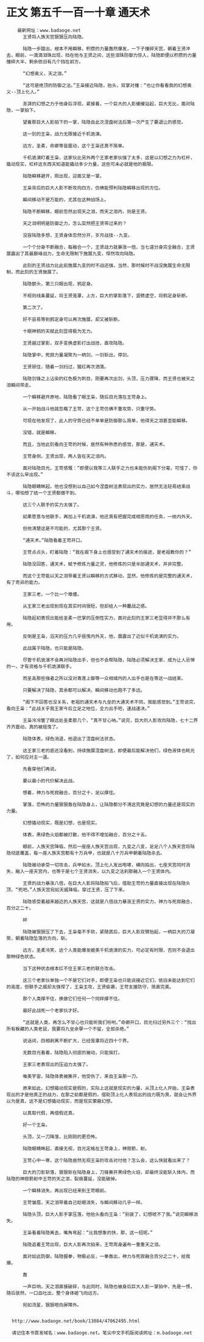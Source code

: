 # 正文 第五千一百一十章 通天术
        最新网址：www.badaoge.net
          王贤将人族天宫狠狠压向陆隐。
      
          陆隐一步踏出，根本不用瞬移，积攒的力量轰然爆发，一下子撞碎天宫，朝着王贤冲去，眼前，一滴滴泪珠出现，挡在他与王贤之间，这些泪珠防御力惊人，陆隐即便以积攒的力量撞碎大半，剩余依旧有几个挡在前方。
      
          “幻想奥义，天之泪。”
      
          “这可是绝顶的防御之法。”王枭接近陆隐，抬头，双掌对撞：“也让你看看我的幻想奥义--顶上化人。”
      
          澎湃的幻想之力于他身后浮现，紧接着，一个巨大的人影缓缓站起，巨大无比，面对陆隐，一掌拍下。
      
          望着那巨大人影拍下的一掌，陆隐自此次涅盘树法后第一次产生了要退让的感觉。
      
          这一刻的王枭，战力无限接近千机诡演。
      
          远方，圣柔，命卿等皆震动，这个王枭还真不简单。
      
          千机诡演盯着王枭，这家伙比另外两个王家老家伙强了太多，这是以幻想之力为杠杆，撬动现实，杠杆这东西天知道能撬动多少力量，这些可未必就是他的极限。
      
          陆隐瞬移避开，刚出现，迎面又是一掌。
      
          王枭背后的巨大人影不断攻向四方，仿佛能预判陆隐瞬移出现的方位。
      
          瞬间移动不是万能的，尤其在这种战场上。
      
          陆隐不断瞬移，眼前忽然出现天之泪，而天之泪内，则是王贤。
      
          天之泪明明是防御之力，怎么突然把王贤带过来的？
      
          没容陆隐多想，王贤身体忽然分开，岁月战技--九变。
      
          一个个分身不断融合，每融合一个，王贤战力就暴涨一倍，当七道分身完全融合，王贤展露出了其最巅峰战力，生命无限制下施展九变，悍然攻向陆隐。
      
          此刻的王贤战力比此前施展九变的时不战还强，当然，那时候时不战没施展生命无限制，而此刻的王贤施展了。
      
          陆隐额头，第三只眼出现，鸦定身。
      
          不规则线条蔓延，将王贤笼罩，上方，巨大的掌影落下，竖劈虚空，将鸦定身斩断。
      
          第二次了。
      
          好不容易等到鸦定身可以再次施展，却又被斩断。
      
          十眼神鸦的天赋此刻显得极为无力。
      
          王贤越过掌影，双手变换虚影打出战技，直攻陆隐。
      
          陆隐掌中，死寂力量凝聚为一柄剑，一剑斩出，停剑。
      
          王贤顿住，随着一剑扫过，猩红再次洒落。
      
          陆隐剑锋之上沾染的红色极为刺目，刚要再次出剑，头顶，压力骤降，而王贤也被天之泪瞬间带走。
      
          一个瞬移避开原地，陆隐看了眼王枭，随后目光落在王苛身上。
      
          从一开始战斗他就忽略了王苛，这个王苛仿佛不重攻势，只重守势。
      
          可现在他发现了，此人的守势已经不单单是防御那么简单，他得天之泪甚至能瞬移。
      
          没错，就是瞬移。
      
          而且，当他此刻看向王苛的时候，居然有种熟悉的感觉，那是，通天术。
      
          王苛身侧，王贤出现，两人皆在天之泪内。
      
          面对陆隐目光，王苛感慨：“即便以我等三人联手之力也未能伤到阁下分毫，可惜了，你不该这么早出现。”
      
          陆隐眼睛眯起，他也没想到以自己如今涅盘树法表现出的实力，居然无法轻易结束战斗，哪怕想了结一个王贤都做不到。
      
          这三个人联手的实力太强了。
      
          如果愿意与他联手，再加上千机诡演，他还真有把握完成相思雨的任务，一统内外天。
      
          但他清楚这是不可能的，尤其那个王贤。
      
          “通天术。”陆隐看着王苛开口。
      
          王苛点点头，盯着陆隐：“我在阁下身上也感受到了通天术的痕迹，是老祖教你的？”
      
          陆隐没回答，通天术，赋予修炼力量之灵，他修炼的只是半部通天术，并非完整。
      
          而这个王苛能以天之泪带着王贤以瞬移的方式移动，显然，他修炼的是完整的通天术，有了奇异的能力。
      
          王家三老，一个比一个难缠。
      
          从王家三老出现到现在其实时间很短，但却给人一种鏖战之感。
      
          陆隐起初表现出能给圣柔一巴掌的压倒性实力，面对此刻的王家三老显得并不那么有用。
      
          反倒是王枭，滔天的压力几乎摇曳内外天，他，展露出了近似千机诡演的实力。
      
          此战属于陆隐，也只能是陆隐。
      
          尽管千机诡演不会再对陆隐出手，但也不会帮陆隐，陆隐必须解决王家，成为让人忌惮的一，才有资格与千机诡演联手。
      
          而圣高那些强者之所以没对青莲上御等一众相城内的人出手也是在等这一战结束。
      
          只要解决了陆隐，其余都可以解决，瞬间移动也跑不了多远。
      
          “阁下不回答也没关系，老祖的通天术与九垒的大通天术不同，我能感觉到。”王苛说完，看向王枭：“此战关乎我王家今后立足之地位，全力出手吧，速战速决。”
      
          王枭冷冷瞥了眼远处圣柔那几个，“真不甘心呐。”说完，巨大的人影攻向陆隐，七十二界齐齐震动，真的被摇曳了。
      
          陆隐体表，绿色消退，他退出了涅盘树法状态。
      
          这王家三老的底还没看到，持续施展涅盘树法，即便最后能解决他们，绿色液体也耗光了，如何应对主一道。
      
          先看穿他们再说。
      
          要以最小的代价解决此战。
      
          想着，神力与死寂融合，百分之十，足以撑住。
      
          掌落，恐怖的力量狠狠轰在陆隐身上，让陆隐都分不清这究竟是幻想的力量还是现实的力量。
      
          幻想撬动现实，既是幻想，也是现实。
      
          体表，黑绿色火焰都被打散，他不得不增加融合，百分之十五。
      
          眼前，人族天宫降临，然后一座座人族天宫出现，九变之八变，足足八个人族天宫将陆隐彻底覆盖，每一座人族天宫都有十万兵甲，也就是八十万兵甲朝着陆隐杀去。
      
          陆隐被动承受一切攻击，兵甲如水，顶上化人发出咆哮，横向拍出，七座天宫同时消失，融入一座天宫内，也等于是七个王贤消失，以九变之法刹那融入一个王贤体内。
      
          王贤的战力暴涨八倍，在巨大人影将陆隐拍飞后，借助王苛的力量直接出现在陆隐头顶，“死吧。”人族天宫宛如天威降临，穿过王贤，压了下来。
      
          陆隐感受着越来越近的人族天宫，这就是八倍战力暴涨王贤的实力，神力与死寂融合，百分之二十。
      
          砰
      
          陆隐被狠狠压了下去，王枭毫不手软，紧随其后，巨大人影双臂抬起，一柄巨大的刀凝聚，朝着陆隐坠落的方向，斩。
      
          远方，圣柔冷笑，这个人类能爆发媲美千机诡演的实力，可必定有时限，否则不会退出那种绿色状态。
      
          当下这种状态根本扛不住王家三老的联合攻击。
      
          这三个老家伙单独一个不是它们对手，即便王枭也只能说接近它们，依旧未能达到它们的高度，但联手之威却太强悍了，王枭主攻，王贤偷袭，王苛支援防守，简直完美。
      
          那个人类撑不住，换做它们任何一个同样撑不住。
      
          最好此战死一个老家伙才好。
      
          “这就是人类，再怎么不甘心也只能听我们吩咐。”命卿开口，目光扫过另外三个：“找出所有躲藏的人类老鼠，我要将九垒余孽一个不留，全部杀绝。”
      
          说话间，四相剥离不断扩大，已经笼罩将近四十个界。
      
          无数目光看着，陆隐陷入彻底的被动，只能挨打。
      
          王家三老表现出的压迫力太强了。
      
          唯美宇宙，陆隐体表被撕开，他受伤了，来自王枭那一刀。
      
          原来如此，幻想撬动现实是假的，实际上这就是现实的力量，从顶上化人开始，王枭表现出的才是他真正的战力，在那之前都是假的，借助顶上化人表现出的战力既为真，就会让外界以为是真，这不是幻想撬动现实，而是现实蒙蔽幻想。
      
          以真取代假，再借假还真。
      
          好一个王枭。
      
          头顶，又一刀降落，比刚刚的更恐怖。
      
          陆隐眼睛眯起，直接无视，目光定格在王苛身上，神寂箭，射。
      
          王苛心中一寒，这个陆隐居然无视王枭的攻击对付他？怎么会，这么快就看出来了？
      
          巨大的刀影斩落，狠狠斩在陆隐身上，刀锋撕开黑绿色火焰，却最终没能斩入体内，而陆隐的神寂箭射中王苛的天之泪，裂痕蔓延，没能破掉。
      
          一个瞬移消失，再出现已经来到王苛眼前。
      
          王苛皱眉，天之泪带着自己眨眼消失，与瞬间移动几乎一样。
      
          陆隐头顶，巨大人影手掌压落，他抬头看向王枭：“别装了，幻想唬不了我。”说完瞬移消失。
      
          王枭看着陆隐离去，嘴角弯起：“比我想象的快，那，这一招呢。”
      
          陆隐追着王苛出现，巨大人影再次拍来，王苛周身遍布一重重天之泪。
      
          面对如此防御，陆隐握拳，物极必反，一拳轰出，神力与死寂融合百分之二十，给我爆。
      
          轰
      
          一声巨响，天之泪直接破碎，与此同时，陆隐也被身后巨大人影一掌拍中，先是一愣，随后骇然，一口血吐出，整个身体砸飞向远方。
      
          宛如流星，狠狠咂向屏障外。
      
      
      http://www.badaoge.net/book/13084/47062495.html
      
      请记住本书首发域名：www.badaoge.net。笔尖中文手机版阅读网址：m.badaoge.net